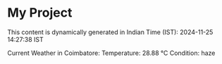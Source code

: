 # My Project

This content is dynamically generated in Indian Time (IST): 2024-11-25 14:27:38 IST


Current Weather in Coimbatore:
Temperature: 28.88 °C
Condition: haze
